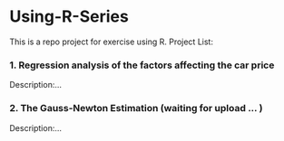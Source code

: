 # Using-R-Series
This is a repo project for exercise using R.
Project List:
### 1. Regression analysis of the factors affecting the car price
Description:...

### 2. The Gauss-Newton Estimation (waiting for upload ... )
Description:...
